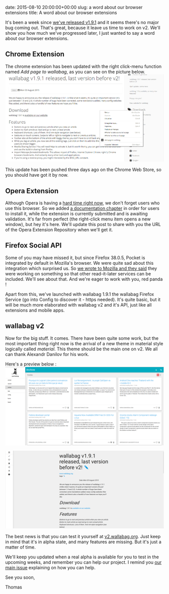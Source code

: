date: 2015-08-10 20:00:00+00:00
slug: a word about our browser extensions
title: A word about our browser extensions

It's been a week since [we've released v1.9.1](https://www.wallabag.org/blog/2015/08/03/wallabag-v1.9.1-released) and it seems there's no major bug coming out. That's great, because it leave us time to work on v2. We'll show you how much we've progressed later, I just wanted to say a word about our browser extensions.

## Chrome Extension
The chrome extension has been updated with the right click-menu function named *Add page to wallabag*, as you can see on the picture below.
![Chrome Extension](/images/chrome_ext.png)

This update has been pushed three days ago on the Chrome Web Store, so you should have got it by now.

## Opera Extension
Although Opera is having a [hard time right now](http://www.computerworld.com/article/2968277/web-browsers/opera-browser-maker-up-for-sale.html), we don't forget users who use this browser. So we added [a documentation chapter](http://doc.wallabag.org/en/User/save_your_first_article.html#opera) in order for users to install it, while the extension is currently submitted and is awaiting validation. It's far from perfect (the right-click menu item opens a new window), but hey it's here.
We'll update this post to share with you the URL of the Opera Extension Repository when we'll get it.

## Firefox Social API
Some of you may have missed it, but since Firefox 38.0.5, Pocket is integrated by default in Mozilla's browser. We were quite sad about this integration which surprised us. So [we wrote to Mozilla and they said](http://www.cdetc.fr/reponse-mozilla) they were working on something so that other read-it-later services can be included. We'll see about that. And we're eager to work with you, red panda !

Apart from this, we've launched with wallabag 1.9.1 the wallabag Firefox Service (go into Config to discover it - https needed). It's quite basic, but it will be much more elaborated with wallabag v2 and it's API, just like all extensions and mobile apps.

## wallabag v2
Now for the big stuff. It comes. There have been quite some work, but the most important thing right now is the arrival of a new theme in material style logically called *material*. This theme should be the main one on v2. We all can thank Alexandr Danilov for his work.

Here's a preview below :
![list of articles](/images/material1.png)

![article view](/images/material2.png)

The best news is that you can test it yourself at [v2.wallabag.org](v2.wallabag.org). Just keep in mind that it's in alpha state, and many features are missing. But it's just a matter of time.

We'll keep you updated when a real alpha is available for you to test in the upcoming weeks, and remember you can help our project. I remind you [our main issue](https://github.com/wallabag/wallabag/issues/1254) explaining on how you can help. 

See you soon,

Thomas
